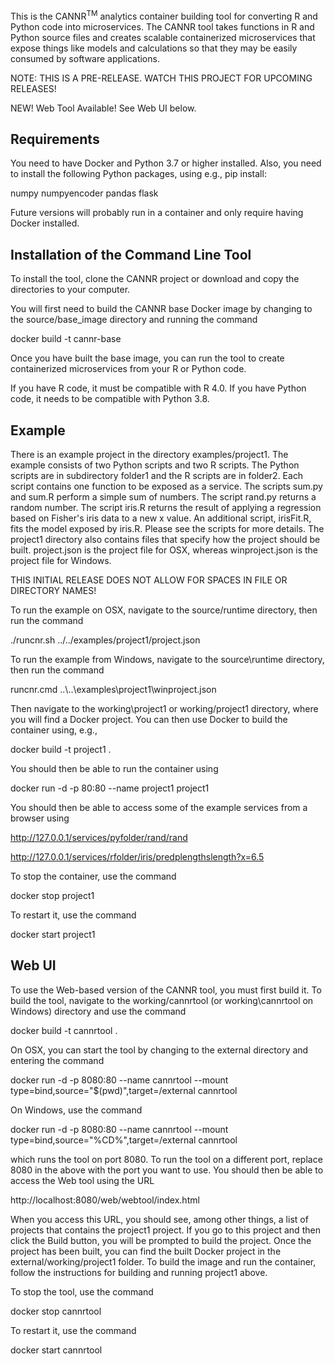 This is the CANNR<sup>TM</sup> analytics container building tool for converting R and
Python code into microservices.  The CANNR tool takes functions in R and Python
source files and creates scalable containerized microservices that expose things
like models and calculations so that they may be easily consumed by software
applications.

NOTE:  THIS IS A PRE-RELEASE.  WATCH THIS PROJECT FOR UPCOMING RELEASES!

NEW!  Web Tool Available!  See Web UI below.

Requirements
------------

You need to have Docker and Python 3.7 or higher installed.  Also, you need to
install the following Python packages, using e.g., pip install:

numpy
numpyencoder
pandas
flask

Future versions will probably run in a container and only require having Docker
installed.

Installation of the Command Line Tool
-------------------------------------

To install the tool, clone the CANNR project or download and copy the
directories to your computer.

You will first need to build the CANNR base Docker image by changing to the
source/base_image directory and running the command

docker build -t cannr-base

Once you have built the base image, you can run the tool to create containerized
microservices from your R or Python code.

If you have R code, it must be compatible with R 4.0.  If you have Python code,
it needs to be compatible with Python 3.8.

Example
-------

There is an example project in the directory examples/project1.
The example consists of two Python scripts and two R scripts.  The Python
scripts are in subdirectory folder1 and the R scripts are in folder2.
Each script contains one function to be exposed as a service.  The scripts
sum.py and sum.R perform a simple sum of numbers.  The script rand.py returns
a random number.  The script iris.R returns the result of applying a regression
based on Fisher's iris data to a new x value.  An additional script, irisFit.R,
fits the model exposed by iris.R.  Please see the scripts for more details.
The project1 directory also contains files that specify how the project should
be built.  project.json is the project file for OSX, whereas winproject.json
is the project file for Windows.

THIS INITIAL RELEASE DOES NOT ALLOW FOR SPACES IN FILE OR DIRECTORY NAMES!

To run the example on OSX, navigate to the source/runtime directory, then run
the command

./runcnr.sh ../../examples/project1/project.json

To run the example from Windows, navigate to the source\runtime directory,
then run the command

runcnr.cmd ..\\..\examples\project1\winproject.json

Then navigate to the working\project1 or working/project1 directory, where you
will find a Docker project.  You can then use Docker to build the container
using, e.g.,

docker build -t project1 .

You should then be able to run the container using

docker run -d -p 80:80 --name project1 project1

You should then be able to access some of the example services from a browser using

http://127.0.0.1/services/pyfolder/rand/rand

http://127.0.0.1/services/rfolder/iris/predplengthslength?x=6.5

To stop the container, use the command

docker stop project1

To restart it, use the command

docker start project1

Web UI
------

To use the Web-based version of the CANNR tool, you must first build it.  To build the tool,
navigate to the working/cannrtool (or working\cannrtool on Windows) directory and use the command

docker build -t cannrtool .

On OSX, you can  start the tool by changing to the external directory and entering the command

docker run -d -p 8080:80 --name cannrtool --mount type=bind,source="$(pwd)",target=/external cannrtool

On Windows, use the command

docker run -d -p 8080:80 --name cannrtool --mount type=bind,source="%CD%",target=/external cannrtool

which runs the tool on port 8080.  To run the tool on a different port, replace 8080 in the above with
the port you want to use.  You should then be able to access the Web tool using the URL

http://localhost:8080/web/webtool/index.html

When you access this URL, you should see, among other things, a list of projects that contains the project1 project.
If you go to this project and then click the Build button, you will be prompted to build the project.  Once the project
has been built, you can find the built Docker project in the external/working/project1 folder.  To build the image
and run the container, follow the instructions for building and running project1 above.

To stop the tool, use the command

docker stop cannrtool

To restart it, use the command

docker start cannrtool
